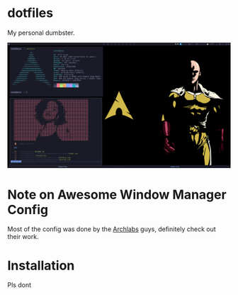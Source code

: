 # dotfiles

My personal dumbster.

![](assets/images/scrot.png)

# Note on Awesome Window Manager Config

Most of the config was done by the [Archlabs](https://www.archlabs.org) guys, definitely check out their work.

# Installation

Pls dont
